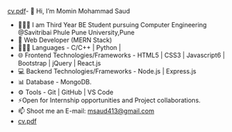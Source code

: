 [cv.pdf](https://github.com/saudmomin786/saudmomin786/files/13677776/cv.pdf)- 👋 Hi, I’m Momin Mohammad Saud
- 👷🏼‍♂️ I am Third Year BE Student pursuing Computer Engineering @Savitribai Phule Pune University,Pune
- 🔭 Web Developer (MERN Stack)
- 🧑🏻‍💻 Languages - C/C++ | Python |
- 🌐 Frontend Technologies/Frameworks - HTML5 | CSS3 | Javascript6 | Bootstrap | jQuery | React.js
- 💻 Backend Technologies/Frameworks - Node.js | Express.js
- 📊 Database - MongoDB.
- ⚙️ Tools - Git | GitHub | VS Code
- ⚡Open for Internship opportunities and Project collaborations.
- 📫 Shoot me an E-mail: msaud413@gmail.com
- [cv.pdf](https://github.com/saudmomin786/saudmomin786/files/13677779/cv.pdf)
